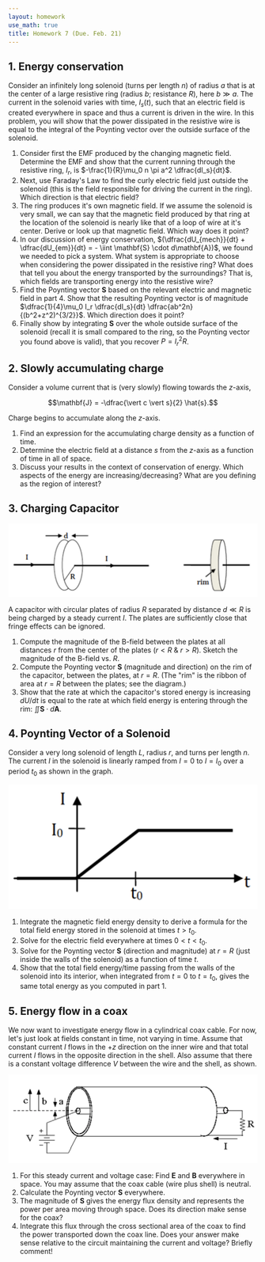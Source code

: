 ```yaml
---
layout: homework
use_math: true
title: Homework 7 (Due. Feb. 21)
---
```


## 1. Energy conservation

Consider an infinitely long solenoid (turns per length $n$) of radius $a$ that is at the center of a large resistive ring (radius $b$; resistance $R$), here $b \gg a$. The current in the solenoid varies with time, $I_s(t)$, such that an electric field is created everywhere in space and thus a current is driven in the wire. In this problem, you will show that the power dissipated in the resistive wire is equal to the integral of the Poynting vector over the outside surface of the solenoid.

1. Consider first the EMF produced by the changing magnetic field. Determine the EMF and show that the current running through the resistive ring, $I_r$, is $-\frac{1}{R}\mu_0 n \pi a^2 \dfrac{dI_s}{dt}$.
2. Next, use Faraday's Law to find the curly electric field just outside the solenoid (this is the field responsible for driving the current in the ring). Which direction is that electric field?
3. The ring produces it's own magnetic field. If we assume the solenoid is very small, we can say that the magnetic field produced by that ring at the location of the solenoid is nearly like that of a loop of wire at it's center. Derive or look up that magnetic field. Which way does it point?
4. In our discussion of energy conservation, $(\dfrac{dU_{mech}}{dt} + \dfrac{dU_{em}}{dt} = - \iint \mathbf{S} \cdot d\mathbf{A})$, we found we needed to pick a system. What system is appropriate to choose when considering the power dissipated in the resistive ring? What does that tell you about the energy transported by the surroundings? That is, which fields are transporting energy into the resistive wire?
5. Find the Poynting vector $\mathbf{S}$ based on the relevant electric and magnetic field in part 4. Show that the resulting Poynting vector is of magnitude $\dfrac{1}{4}\mu_0 I_r \dfrac{dI_s}{dt} \dfrac{ab^2n}{(b^2+z^2)^{3/2}}$. Which direction does it point?
6. Finally show by integrating $\mathbf{S}$ over the whole outside surface of the solenoid (recall it is small compared to the ring, so the Poynting vector you found above is valid), that you recover $P = I_r^2 R$.


## 2. Slowly accumulating charge

Consider a volume current that is (very slowly) flowing towards the $z$-axis,

$$\mathbf{J} = -\dfrac{\vert c \vert s}{2} \hat{s}.$$

Charge begins to accumulate along the $z$-axis.

1. Find an expression for the accumulating charge density as a function of time.
2. Determine the electric field at a distance $s$ from the $z$-axis as a function of time in all of space.
3. Discuss your results in the context of conservation of energy. Which aspects of the energy are increasing/decreasing? What are you defining as the region of interest?

## 3. Charging Capacitor

![cap][cap]

[cap]: ./images/hw7/cap_and_rim.png

A capacitor with circular plates of radius $R$ separated by distance $d \ll R$ is being charged by a steady current $I$. The plates are sufficiently close that fringe effects can be ignored.

1. Compute the magnitude of the B-field between the plates at all distances $r$ from the center of the plates ($r < R$ & $r > R$). Sketch the magnitude of the B-field vs. $R$.
2. Compute the Poynting vector $\mathbf{S}$ (magnitude and direction) on the rim of the capacitor, between the plates, at $r = R$. (The "rim" is the ribbon of area at $r = R$ between the plates; see the diagram.)
3. Show that the rate at which the capacitor's stored energy is increasing $dU/ dt$ is equal to the rate at which field energy is entering through the rim: $\iint \mathbf{S}\cdot d\mathbf{A}$.

## 4. Poynting Vector of a Solenoid

Consider a very long solenoid of length $L$, radius $r$, and turns per length $n$. The current $I$ in the solenoid is linearly ramped from $I=0$ to $I=I_0$ over a period $t_0$ as shown in the graph.

![graph][graph]

[graph]: ./images/hw7/ramped_current.png

1. Integrate the magnetic field energy density to derive a formula for the total field energy stored in the solenoid at times $t > t_0$.
2. Solve for the electric field everywhere at times $0 < t < t_0$.
3. Solve for the Poynting vector $\mathbf{S}$ (direction and magnitude) at $r = R$ (just inside the walls of the solenoid) as a function of time $t$.
4. Show that the total field energy/time passing from the walls of the solenoid into its interior, when integrated from $t = 0$ to $t = t_0$, gives the same total energy as you computed in part 1.

## 5. Energy flow in a coax

We now want to investigate energy flow in a cylindrical coax cable. For now, let's just look at fields constant in time, not varying in time. Assume that constant current $I$ flows in the $+z$ direction on the inner wire and that total current $I$ flows in the opposite direction in the shell. Also assume that there is a constant voltage difference $V$ between the wire and the shell, as shown.

![coax][coax]

[coax]: ./images/hw7/coax.png

1. For this steady current and voltage case: Find $\mathbf{E}$ and $\mathbf{B}$ everywhere in space. You may assume that the coax cable (wire plus shell) is neutral.
2. Calculate the Poynting vector $\mathbf{S}$ everywhere.
3. The magnitude of $\mathbf{S}$ gives the energy flux density and represents the power per area moving through space. Does its direction make sense for the coax?
4. Integrate this flux through the cross sectional area of the coax to find the power transported down the coax line. Does your answer make sense relative to the circuit maintaining the current and voltage? Briefly comment!
